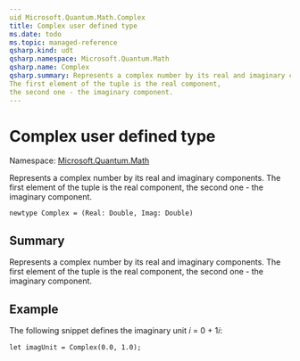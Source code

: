 ```yaml
---
uid Microsoft.Quantum.Math.Complex
title: Complex user defined type
ms.date: todo
ms.topic: managed-reference
qsharp.kind: udt
qsharp.namespace: Microsoft.Quantum.Math
qsharp.name: Complex
qsharp.summary: Represents a complex number by its real and imaginary components.
The first element of the tuple is the real component,
the second one - the imaginary component.
---
```


# Complex user defined type

Namespace: [Microsoft.Quantum.Math](xref:Microsoft.Quantum.Math)

Represents a complex number by its real and imaginary components.
The first element of the tuple is the real component,
the second one - the imaginary component.
```qsharp
newtype Complex = (Real: Double, Imag: Double)
```

## Summary
Represents a complex number by its real and imaginary components.
The first element of the tuple is the real component,
the second one - the imaginary component.

## Example
The following snippet defines the imaginary unit 𝑖 = 0 + 1𝑖:
```qsharp
let imagUnit = Complex(0.0, 1.0);
```
